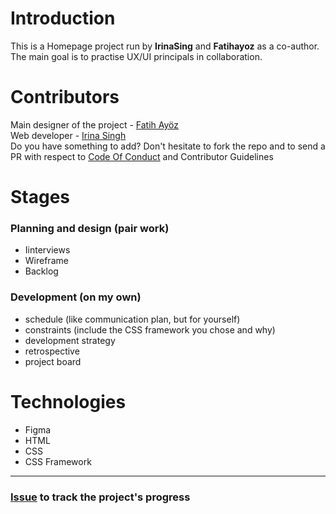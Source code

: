 # Introduction
This is a Homepage project run by **IrinaSing** and **Fatihayoz** as a co-author. The main goal is to practise UX/UI principals in collaboration.

# Contributors
Main designer of the project - [Fatih Ayöz](https://github.com/Fatihayoz)  
Web developer - [Irina Singh](https://github.com/IrinaSing)  
Do you have something to add? Don't hesitate to fork the repo and to send a PR with respect to [Code Of Conduct](https://github.com/IrinaSing/Home-page-Irina/blob/main/CODE_OF_CONDUCT.md) and Contributor Guidelines

# Stages

### Planning and design (pair work)
- Iinterviews
- Wireframe
- Backlog

### Development (on my own)
- schedule (like communication plan, but for yourself)
- constraints (include the CSS framework you chose and why)
- development strategy
- retrospective
- project board

 
# Technologies
- Figma
- HTML
- CSS
- CSS Framework
----  
### [Issue](https://github.com/HackYourFutureBelgium/class-13-14/issues/146) to track the project's progress 
